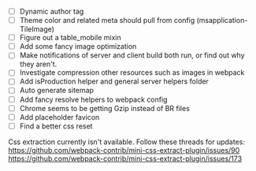 - [ ] Dynamic author tag
- [ ] Theme color and related meta should pull from config (msapplication-TileImage)
- [ ] Figure out a table_mobile mixin
- [ ] Add some fancy image optimization
- [ ] Make notifications of server and client build both run, or find out why they aren't.
- [ ] Investigate compression other resources such as images in webpack
- [ ] Add isProduction helper and general server helpers folder
- [ ] Auto generate sitemap
- [ ] Add fancy resolve helpers to webpack config
- [ ] Chrome seems to be getting Gzip instead of BR files
- [ ] Add placeholder favicon
- [ ] Find a better css reset

Css extraction currently isn't available. Follow these threads for updates:
https://github.com/webpack-contrib/mini-css-extract-plugin/issues/90
https://github.com/webpack-contrib/mini-css-extract-plugin/issues/173
